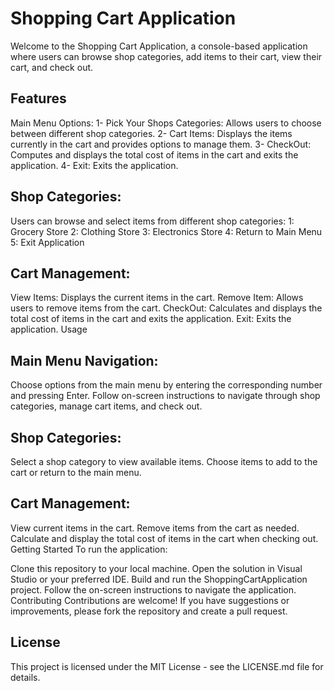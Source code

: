 # Shopping Cart Application
Welcome to the Shopping Cart Application, a console-based application where users can browse shop categories, add items to their cart, view their cart, and check out.

## Features
Main Menu Options:
1- Pick Your Shops Categories: Allows users to choose between different shop categories.
2- Cart Items: Displays the items currently in the cart and provides options to manage them.
3- CheckOut: Computes and displays the total cost of items in the cart and exits the application.
4- Exit: Exits the application.

## Shop Categories:
Users can browse and select items from different shop categories:
1: Grocery Store
2: Clothing Store
3: Electronics Store
4: Return to Main Menu
5: Exit Application

## Cart Management:
View Items: Displays the current items in the cart.
Remove Item: Allows users to remove items from the cart.
CheckOut: Calculates and displays the total cost of items in the cart and exits the application.
Exit: Exits the application.
Usage

## Main Menu Navigation:
Choose options from the main menu by entering the corresponding number and pressing Enter.
Follow on-screen instructions to navigate through shop categories, manage cart items, and check out.

## Shop Categories:
Select a shop category to view available items.
Choose items to add to the cart or return to the main menu.

## Cart Management:
View current items in the cart.
Remove items from the cart as needed.
Calculate and display the total cost of items in the cart when checking out.
Getting Started
To run the application:

Clone this repository to your local machine.
Open the solution in Visual Studio or your preferred IDE.
Build and run the ShoppingCartApplication project.
Follow the on-screen instructions to navigate the application.
Contributing
Contributions are welcome! If you have suggestions or improvements, please fork the repository and create a pull request.

## License
This project is licensed under the MIT License - see the LICENSE.md file for details.
